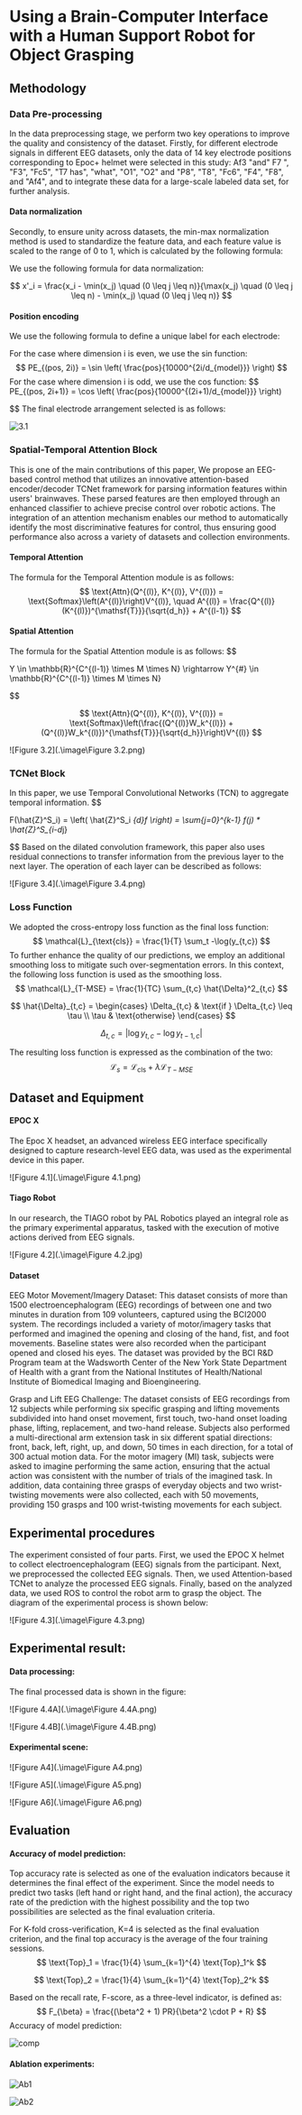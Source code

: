 # Using a Brain-Computer Interface with a Human Support Robot for Object Grasping



## Methodology

### Data Pre-processing

In the data preprocessing stage, we perform two key operations to improve the quality and consistency of the dataset. Firstly, for different electrode signals in different EEG datasets, only the data of 14 key electrode positions corresponding to Epoc+ helmet were selected in this study: Af3 "and" F7 ", "F3", "Fc5", "T7 has", "what", "O1", "O2" and "P8", "T8", "Fc6", "F4", "F8", and "Af4", and to integrate these data for a large-scale labeled data set, for further analysis.

#### Data normalization

Secondly, to ensure unity across datasets, the min-max normalization method is used to standardize the feature data, and each feature value is scaled to the range of 0 to 1, which is calculated by the following formula:

We use the following formula for data normalization:

$$
x'_i = \frac{x_i - \min(x_j) \quad (0 \leq j \leq n)}{\max(x_j) \quad (0 \leq j \leq n) - \min(x_j) \quad (0 \leq j \leq n)}
$$

#### Position encoding

We use the following formula to define a unique label for each electrode:

For the case where dimension i is even, we use the sin function:
$$
PE_{(pos, 2i)} = \sin \left( \frac{pos}{10000^{2i/d_{model}}} \right)
$$
For the case where dimension i is odd, we use the cos function:
$$
PE_{(pos, 2i+1)} = \cos \left( \frac{pos}{10000^{(2i+1)/d_{model}}} \right)
$$
The final electrode arrangement selected is as follows:

![3.1](.\image\3.1.png)



### Spatial-Temporal Attention Block

This is one of the main contributions of this paper, We propose an EEG-based control method that utilizes an innovative attention-based encoder/decoder TCNet framework for  parsing information features within users' brainwaves. These parsed features are then employed through an enhanced  classifier to achieve precise control over robotic actions. The integration of an attention mechanism enables our method  to automatically identify the most discriminative features for control,  thus ensuring good performance also across a variety of datasets and collection environments.

#### Temporal Attention

The formula for the Temporal Attention module is as follows:
$$
\text{Attn}(Q^{(l)}, K^{(l)}, V^{(l)}) = \text{Softmax}\left(A^{(l)}\right)V^{(l)}, \quad A^{(l)} = \frac{Q^{(l)}(K^{(l)})^{\mathsf{T}}}{\sqrt{d_h}} + A^{(l-1)}
$$

#### Spatial Attention

The formula for the Spatial Attention module is as follows:
$$

Y \in \mathbb{R}^{C^{(l-1)} \times M \times N} \rightarrow Y^{\#} \in \mathbb{R}^{C^{(l-1)} \times M \times N}


$$

$$
\text{Attn}(Q^{(l)}, K^{(l)}, V^{(l)}) = \text{Softmax}\left(\frac{(Q^{(l)}W_k^{(l)}) + (Q^{(l)}W_k^{(l)})^{\mathsf{T}}}{\sqrt{d_h}}\right)V^{(l)}
$$

![Figure 3.2](.\image\Figure 3.2.png)



### TCNet Block

In this paper, we use Temporal Convolutional Networks (TCN) to aggregate temporal information.
$$

F(\hat{Z}^S_i) = \left( \hat{Z}^S_i *_{d}f \right) = \sum_{j=0}^{k-1} f(j) * \hat{Z}^S_{i-d*j}
$$
Based on the dilated convolution framework, this paper also uses residual connections to transfer information from the previous layer to the next layer. The operation of each layer can be described as follows:

![Figure 3.4](.\image\Figure 3.4.png)



### Loss Function

We adopted the cross-entropy loss function as the final loss function:
$$
\mathcal{L}_{\text{cls}} = \frac{1}{T} \sum_t -\log(y_{t,c})
$$
 To further enhance the quality of our predictions, we employ an additional smoothing loss to mitigate such over-segmentation
errors. In this context, the following loss function is used as the smoothing loss.
$$
\mathcal{L}_{T-MSE} = \frac{1}{TC} \sum_{t,c} \hat{\Delta}^2_{t,c}
$$

$$
\hat{\Delta}_{t,c} = 
\begin{cases} 
\Delta_{t,c} & \text{if } \Delta_{t,c} \leq \tau \\
\tau & \text{otherwise}
\end{cases}
$$

$$
\Delta_{t,c} = \left| \log y_{t,c} - \log y_{t-1,c} \right|
$$

The resulting loss function is expressed as the combination of the two:
$$
\mathcal{L}_s = \mathcal{L}_{\text{cls}} + \lambda \mathcal{L}_{T-MSE}
$$


## Dataset and Equipment

#### EPOC X

The Epoc X headset, an advanced wireless EEG interface specifically designed to capture research-level EEG data, was used as the experimental device in this paper.

![Figure 4.1](.\image\Figure 4.1.png)

#### Tiago Robot

In our research, the TIAGO robot by PAL Robotics played an integral role as the primary experimental apparatus, tasked with the execution of motive actions derived from EEG signals.

![Figure 4.2](.\image\Figure 4.2.jpg)



#### Dataset

EEG Motor Movement/Imagery Dataset: This dataset consists of more than 1500 electroencephalogram (EEG) recordings of between one and two minutes in duration from 109 volunteers, captured using the BCI2000 system. The recordings included a variety of motor/imagery tasks that performed and imagined the opening and closing of the hand, fist, and foot movements. Baseline states were also recorded when the participant opened and closed his eyes. The dataset was provided by the BCI R&D Program team at the Wadsworth Center of the New York State Department of Health with a grant from the National Institutes of Health/National Institute of Biomedical Imaging and Bioengineering.

Grasp and Lift EEG Challenge: The dataset consists of EEG recordings from 12 subjects while performing six specific grasping and lifting movements subdivided into hand onset movement, first touch, two-hand onset loading phase, lifting, replacement, and two-hand release. Subjects also performed a multi-directional arm extension task in six different spatial directions: front, back, left, right, up, and down, 50 times in each direction, for a total of 300 actual motion data. For the motor imagery (MI) task, subjects were asked to imagine performing the same action, ensuring that the actual action was consistent with the number of trials of the imagined task. In addition, data containing three grasps of everyday objects and two wrist-twisting movements were also collected, each with 50 movements, providing 150 grasps and 100 wrist-twisting movements for each subject.



## Experimental procedures

The experiment consisted of four parts. First, we used the EPOC X helmet to collect electroencephalogram (EEG) signals from the participant. Next, we preprocessed the collected EEG signals. Then, we used Attention-based TCNet to analyze the processed EEG signals. Finally, based on the analyzed data, we used ROS to control the robot arm to grasp the object. The diagram of the experimental process is shown below:

![Figure 4.3](.\image\Figure 4.3.png)

## Experimental result:

#### Data processing:

The final processed data is shown in the figure:

![Figure 4.4A](.\image\Figure 4.4A.png)

![Figure 4.4B](.\image\Figure 4.4B.png)

#### Experimental scene:

![Figure A4](.\image\Figure A4.png)

![Figure A5](.\image\Figure A5.png)

![Figure A6](.\image\Figure A6.png)



## Evaluation

#### Accuracy of model prediction:

Top accuracy rate is selected as one of the evaluation indicators because it determines the final effect of the experiment. Since the model needs to predict two tasks (left hand or right hand, and the final action), the accuracy rate of the prediction with the highest possibility and the top two possibilities are selected as the final evaluation criteria.

 For K-fold cross-verification, K=4 is selected as the final evaluation criterion, and the final top accuracy is the average of the four training sessions.
$$
\text{Top}_1 = \frac{1}{4} \sum_{k=1}^{4} \text{Top}_1^k
$$

$$
\text{Top}_2 = \frac{1}{4} \sum_{k=1}^{4} \text{Top}_2^k
$$

Based on the recall rate, F-score, as a three-level indicator, is defined as:
$$
F_{\beta} = \frac{(\beta^2 + 1) PR}{\beta^2 \cdot P + R}
$$
Accuracy of model prediction:

![comp](.\image\comp.png)

#### Ablation experiments:

![Ab1](.\image\Ab1.png)



![Ab2](.\image\Ab2.png)
